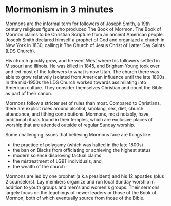 # Mormonism in 3 minutes
Mormons are the informal term for followers of Joseph Smith, a 19th century religious figure who produced The Book
of Mormon. The Book of Mormon claims to be Christian Scripture from an ancient American people. Joseph Smith declared
himself a prophet of God and organized a church in New York in 1830, calling it The Church of Jesus Christ of Latter Day
Saints (LDS Church).

His church quickly grew, and he went West where his followers settled in Missouri and Illinois. He was killed in 1845,
and Brigham Young took over and led most of the followers to what is now Utah. The church there was able to grow
relatively isolated from American influence until the late 1800s. In the mid-1950s the LDS Church worked towards
assimilating into American culture. They consider themselves Christian and count the Bible as part of their canon.

Mormons follow a stricter set of rules than most. Compared to Christians, there are explicit rules around alcohol,
smoking, sex, diet, church attendance, and tithing contributions. Mormons, most notably, have additional rituals found
in their temples, which are exclusive places of worship that are attended outside of regular Sunday worship.

Some challenging issues that believing Mormons face are things like:
- the practice of polygamy (which was halted in the late 1800s)
- the ban on Blacks from officiating or achieving the highest status
- modern science disproving factual claims 
- the mistreatment of LGBT individuals, and
- the wealth of the church

Mormons are led by one prophet (a.k.a president) and his 12 apostles (plus 2 counselors). Lay members organize and run
local Sunday worship in addition to youth groups and men's and women's groups. Their sermons largely focus on the
teachings of newer leaders or those of the Book of Mormon, both of which eventually source from those of the Bible.